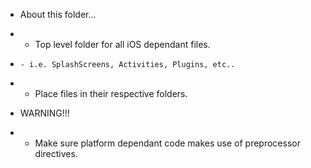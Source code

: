 * About this folder...
*   - Top level folder for all iOS dependant files.
*     - i.e. SplashScreens, Activities, Plugins, etc..
*   - Place files in their respective folders.

* WARNING!!!
*   - Make sure platform dependant code makes use of preprocessor directives.